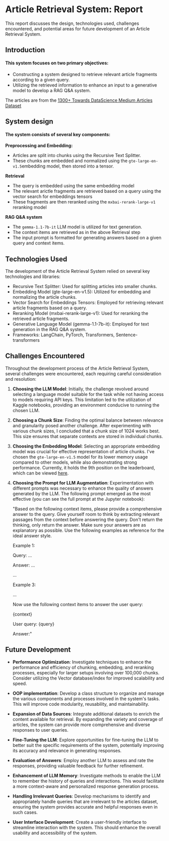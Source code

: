 # Article Retrieval System: Report

This report discusses the design, technologies used, challenges encountered, and potential areas for future development of an Article Retrieval System.

## Introduction

#### This system focuses on two primary objectives:
   - Constructing a system designed to retrieve relevant article fragments according to a given query.
   - Utilizing the retrieved information to enhance an input to a generative model to develop a RAG Q&A system.

The articles are from the [1300+ Towards DataScience Medium Articles Dataset](https://www.kaggle.com/datasets/meruvulikith/1300-towards-datascience-medium-articles-dataset) 

## System design

#### The system consists of several key components:
**Preprocessing and Embedding:**
   - Articles are split into chunks using the Recursive Text Splitter.
   - These chunks are embedded and normalized using the `gte-large-en-v1.5`embedding model, then stored into a tensor.

**Retrieval**
   - The query is embedded using the same embedding model
   - The relevant arictle fragments are retrieved based on a query using the vector search for embeddings tensors
   - These fragments are then reranked using the `mxbai-rerank-large-v1` reranking model
   
**RAG Q&A system**
   - The `gemma-1.1-7b-it` LLM model is utilized for text generation. 
   - The context items are retrieved as in the above Retrieval step
   - The input prompt is formatted for generating answers based on a given query and context items.

## Technologies Used

The development of the Article Retrieval System relied on several key technologies and libraries:

- Recursive Text Splitter: Used for splitting articles into smaller chunks.
- Embedding Model (gte-large-en-v1.5): Utilized for embedding and normalizing the article chunks.
- Vector Search for Embeddings Tensors: Employed for retrieving relevant article fragments based on a query.
- Reranking Model (mxbai-rerank-large-v1): Used for reranking the retrieved article fragments.
- Generative Language Model (gemma-1.1-7b-it): Employed for text generation in the RAG Q&A system.
- Frameworks: LangChain, PyTorch, Transformers, Sentence-transformers


## Challenges Encountered

Throughout the development process of the Article Retrieval System, several challenges were encountered, each requiring careful consideration and resolution:

1. **Choosing the LLM Model**: Initially, the challenge revolved around selecting a language model suitable for the task while not having access to models requiring API keys. This limitation led to the utilization of Kaggle notebooks, providing an environment conducive to running the chosen LLM.

2. **Choosing a Chunk Size**: Finding the optimal balance between relevance and granularity posed another challenge. After experimenting with various chunk sizes, I concluded that a chunk size of 1024 works best. This size ensures that separate contexts are stored in individual chunks.

3. **Choosing the Embedding Model**: Selecting an appropriate embedding model was crucial for effective representation of article chunks. I've chosen the `gte-large-en-v1.5` model for its lower memory usage compared to other models, while also demonstrating strong performance. Currently, it holds the 9th position on the leaderboard, which can be viewed [here](https://huggingface.co/spaces/mteb/leaderboard).

4. **Choosing the Prompt for LLM Augmentation**: Experimentation with different prompts was necessary to enhance the quality of answers generated by the LLM. The following prompt emerged as the most effective (you can see the full prompt at the Jupyter notebook):

   "Based on the following context items, please provide a comprehensive answer to the query.
Give yourself room to think by extracting relevant passages from the context before answering the query.
Don't return the thinking, only return the answer.
Make sure your answers are as explanatory as possible.
Use the following examples as reference for the ideal answer style.

   Example 1:

   Query: ...
   
   Answer: ...
   
   ...
   
   Example 3:
   
   ...
   
   Now use the following context items to answer the user query:
   
   {context}
   
   User query: {query}
   
   Answer:"
   

## Future Development

- **Performance Optimization**: Investigate techniques to enhance the performance and efficiency of chunking, embedding, and reranking processes, especially for larger setups involving over 100,000 chunks. Consider utilizing the Vector database/index for improved scalability and speed.

- **OOP implementation**: Develop a class structure to organize and manage the various components and processes involved in the system's tasks. This will improve code modularity, reusability, and maintainability.

- **Expansion of Data Sources**: Integrate additional datasets to enrich the content available for retrieval. By expanding the variety and coverage of articles, the system can provide more comprehensive and diverse responses to user queries.

- **Fine-Tuning the LLM**: Explore opportunities for fine-tuning the LLM to better suit the specific requirements of the system, potentially improving its accuracy and relevance in generating responses.

- **Evaluation of Answers**: Employ another LLM to assess and rate the responses, providing valuable feedback for further refinement.

- **Enhancement of LLM Memory**: Investigate methods to enable the LLM to remember the history of queries and interactions. This would facilitate a more context-aware and personalized response generation process.

- **Handling Irrelevant Queries**: Develop mechanisms to identify and appropriately handle queries that are irrelevant to the articles dataset, ensuring the system provides accurate and helpful responses even in such cases.

- **User Interface Development**: Create a user-friendly interface to streamline interaction with the system. This should enhance the overall usability and accessibility of the system.
